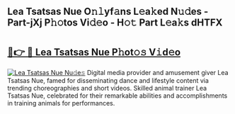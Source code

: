 ## Lea Tsatsas Nue O𝚗𝚕yf𝚊ns L𝚎a𝚔ed N𝚞𝚍es - Part-jXj P𝚑𝚘tos Vi𝚍𝚎o - H𝚘𝚝 Part L𝚎a𝚔s dHTFX

# <h2><a href="http://kf8p5tx.oniu.top/?m=Lea+Tsatsas+Nue">🔗👉 🔴 Lea Tsatsas Nue P𝚑ot𝚘𝚜 V𝚒d𝚎o</a></h2>

[![Lea Tsatsas Nue Nu𝚍e𝚜](https://i.imgur.com/0qMVB7G.gif)](http://kf8p5tx.oniu.top/?m=Lea+Tsatsas+Nue)
Digital media provider and amusement giver Lea Tsatsas Nue, famed for disseminating dance and lifestyle content via trending choreographies and short videos. Skilled animal trainer Lea Tsatsas Nue, celebrated for their remarkable abilities and accomplishments in training animals for performances.  
